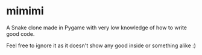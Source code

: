 # mimimi
A Snake clone made in Pygame with very low knowledge of how to write good code.

Feel free to ignore it as it doesn't show any good inside or something alike :)
